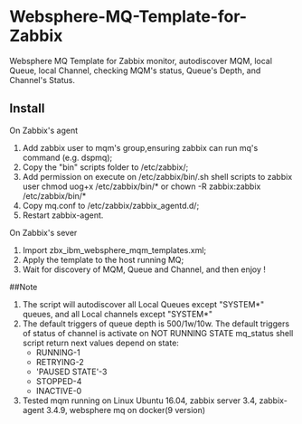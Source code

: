 # Websphere-MQ-Template-for-Zabbix
Websphere MQ Template for Zabbix monitor, autodiscover MQM, local Queue, local Channel, checking MQM's status, Queue's Depth, and Channel's Status.

## Install
On Zabbix's agent

1. Add zabbix user to mqm's group,ensuring zabbix can run mq's command (e.g. dspmq);
2. Copy the "bin" scripts folder to /etc/zabbix/;
3. Add permission on execute on /etc/zabbix/bin/.sh shell scripts to zabbix user
chmod uog+x /etc/zabbix/bin/*
or
chown -R zabbix:zabbix /etc/zabbix/bin/*
4. Copy mq.conf to /etc/zabbix/zabbix_agentd.d/;
5. Restart zabbix-agent.

On Zabbix's sever

1. Import zbx_ibm_websphere_mqm_templates.xml; 
2. Apply the template to the host running MQ;
3. Wait for discovery of MQM, Queue and Channel, and then enjoy !

##Note
1. The script will autodiscover all Local Queues except "SYSTEM*" queues, and all Local channels except "SYSTEM*"
2. The default triggers of queue depth is 500/1w/10w.
   The default triggers of status of channel is activate on NOT RUNNING STATE
   mq_status shell script return next values depend on state:
   - RUNNING-1
   - RETRYING-2
   - 'PAUSED STATE'-3
   - STOPPED-4
   - INACTIVE-0
3. Tested mqm running on Linux Ubuntu 16.04, zabbix server 3.4, zabbix-agent 3.4.9, websphere mq on docker(9 version)
